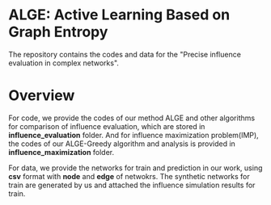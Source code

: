 # ALGE: Active Learning Based on Graph Entropy
The repository contains the codes and data for the "Precise influence evaluation in complex networks".
# Overview
For code, we provide the codes of our method ALGE and other algorithms for comparison of influence evaluation, which are stored in **influence_evaluation** folder. And for influence maximization problem(IMP), the codes of our ALGE-Greedy algorithm and analysis is provided in **influence_maximization** folder.

For data, we provide the networks for train and prediction in our work, using **csv** format with **node** and **edge** of netwokrs. The synthetic networks for train are generated by us and attached the influence simulation results for train.
